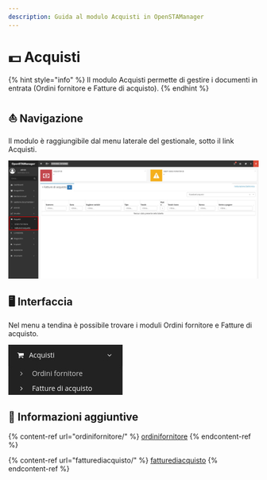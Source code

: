 ```yaml
---
description: Guida al modulo Acquisti in OpenSTAManager
---
```


# 💵 Acquisti

{% hint style="info" %}
Il modulo Acquisti permette di gestire i documenti in entrata (Ordini fornitore e Fatture di acquisto).
{% endhint %}

## ⛵ Navigazione

Il modulo è raggiungibile dal menu laterale del gestionale, sotto il link Acquisti.

![](<../../../.gitbook/assets/image (375).png>)

## 🖥️ Interfaccia

Nel menu a tendina è possibile trovare i moduli Ordini fornitore e Fatture di acquisto.

&#x20;                                                     ![](<../../../.gitbook/assets/image (415).png>)

## 🔽 Informazioni aggiuntive

{% content-ref url="ordinifornitore/" %}
[ordinifornitore](ordinifornitore/)
{% endcontent-ref %}

{% content-ref url="fatturediacquisto/" %}
[fatturediacquisto](fatturediacquisto/)
{% endcontent-ref %}
